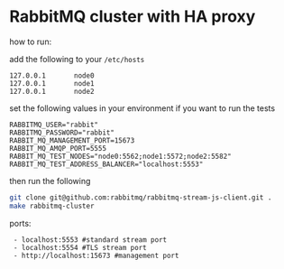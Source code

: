# RabbitMQ cluster with HA proxy

how to run:

add the following to your `/etc/hosts`

```
127.0.0.1       node0
127.0.0.1       node1
127.0.0.1       node2
```

set the following values in your environment if you want to run the tests

```
RABBITMQ_USER="rabbit"
RABBITMQ_PASSWORD="rabbit"
RABBIT_MQ_MANAGEMENT_PORT=15673
RABBIT_MQ_AMQP_PORT=5555
RABBIT_MQ_TEST_NODES="node0:5562;node1:5572;node2:5582"
RABBIT_MQ_TEST_ADDRESS_BALANCER="localhost:5553"
```

then run the following

```bash
git clone git@github.com:rabbitmq/rabbitmq-stream-js-client.git .
make rabbitmq-cluster
```

ports:

```
 - localhost:5553 #standard stream port
 - localhost:5554 #TLS stream port
 - http://localhost:15673 #management port
```
